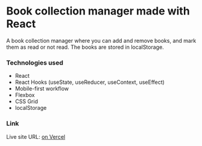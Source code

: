 # Book collection manager made with React

A book collection manager where you can add and remove books, and mark them as read or not read. The books are stored in localStorage.

### Technologies used

- React
- React Hooks (useState, useReducer, useContext, useEffect)
- Mobile-first workflow
- Flexbox
- CSS Grid
- localStorage

### Link

Live site URL: [on Vercel](https://library-react-dorottyab.vercel.app/)
